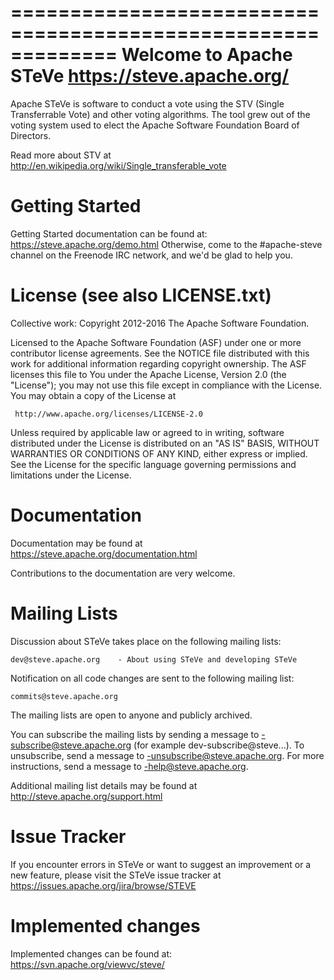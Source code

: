 =============================================================
 Welcome to Apache STeVe <https://steve.apache.org/>
=============================================================

Apache STeVe is software to conduct a vote using the STV (Single Transferrable
Vote) and other voting algorithms. The tool grew out of the voting system used
to elect the Apache Software Foundation Board of Directors.

Read more about STV at
http://en.wikipedia.org/wiki/Single_transferable_vote

Getting Started
===============
Getting Started documentation can be found at: https://steve.apache.org/demo.html
Otherwise, come to the #apache-steve channel on the Freenode IRC network, 
and we'd be glad to help you.


License (see also LICENSE.txt)
==============================
Collective work: Copyright 2012-2016 The Apache Software Foundation.

Licensed to the Apache Software Foundation (ASF) under one or more
contributor license agreements.  See the NOTICE file distributed with
this work for additional information regarding copyright ownership.
The ASF licenses this file to You under the Apache License, Version 2.0
(the "License"); you may not use this file except in compliance with
the License.  You may obtain a copy of the License at

     http://www.apache.org/licenses/LICENSE-2.0

Unless required by applicable law or agreed to in writing, software
distributed under the License is distributed on an "AS IS" BASIS,
WITHOUT WARRANTIES OR CONDITIONS OF ANY KIND, either express or implied.
See the License for the specific language governing permissions and
limitations under the License.


Documentation
=============
Documentation may be found at https://steve.apache.org/documentation.html

Contributions to the documentation are very welcome.

Mailing Lists
=============
Discussion about STeVe takes place on the following mailing lists:

    dev@steve.apache.org    - About using STeVe and developing STeVe

Notification on all code changes are sent to the following mailing list:

    commits@steve.apache.org

The mailing lists are open to anyone and publicly archived.

You can subscribe the mailing lists by sending a message to
<LIST>-subscribe@steve.apache.org (for example
dev-subscribe@steve...).  To unsubscribe, send a message to
<LIST>-unsubscribe@steve.apache.org.  For more instructions, send a
message to <LIST>-help@steve.apache.org.

Additional mailing list details may be found at
http://steve.apache.org/support.html

Issue Tracker
=============
If you encounter errors in STeVe or want to suggest an improvement or a new
feature, please visit the STeVe issue tracker at
https://issues.apache.org/jira/browse/STEVE

Implemented changes
===================
Implemented changes can be found at:
    https://svn.apache.org/viewvc/steve/


